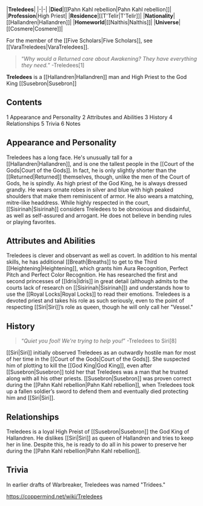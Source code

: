 |**Treledees**|
|-|-|
|**Died**|[[Pahn Kahl rebellion\|Pahn Kahl rebellion]]|
|**Profession**|High Priest|
|**Residence**|[[T'Telir\|T'Telir]]|
|**Nationality**|[[Hallandren\|Hallandren]]|
|**Homeworld**|[[Nalthis\|Nalthis]]|
|**Universe**|[[Cosmere\|Cosmere]]|

For the member of the [[Five Scholars\|Five Scholars]], see [[VaraTreledees\|VaraTreledees]].
>“*Why would a Returned care about Awakening? They have everything they need.*”
\-Treledees[1]


**Treledees** is a [[Hallandren\|Hallandren]] man and High Priest to the God King [[Susebron\|Susebron]]

## Contents

1 Appearance and Personality
2 Attributes and Abilities
3 History
4 Relationships
5 Trivia
6 Notes


## Appearance and Personality
Treledees has a long face. He's unusually tall for a [[Hallandren\|Hallandren]], and is one the tallest people in the [[Court of the Gods\|Court of the Gods]]. In fact, he is only slightly shorter than the [[Returned\|Returned]] themselves, though, unlike the men of the Court of Gods, he is spindly. As high priest of the God King, he is always dressed grandly. He wears ornate robes in silver and blue with high peaked shoulders that make them reminiscent of armor. He also wears a matching, mitre-like headdress.
While highly respected in the court, [[Sisirinah\|Sisirinah]] considers Treledees to be obnoxious and disdainful, as well as self-assured and arrogant. He does not believe in bending rules or playing favorites.

## Attributes and Abilities
Treledees is clever and observant as well as covert. In addition to his mental skills, he has additional [[Breath\|Breaths]] to get to the Third [[Heightening\|Heightening]], which grants him Aura Recognition, Perfect Pitch and Perfect Color Recognition.
He has researched the first and second princesses of [[Idris\|Idris]] in great detail (although admits to the courts lack of research on [[Sisirinah\|Sisirinah]]) and understands how to use the [[Royal Locks\|Royal Locks]] to read their emotions.
Treledees is a devoted priest and takes his role as such seriously, even to the point of respecting [[Siri\|Siri]]’s role as queen, though he will only call her "Vessel."

## History
>“*Quiet you fool! We're trying to help you!*”
\-Treledees to Siri[8]


[[Siri\|Siri]] initially observed Treledees as an outwardly hostile man for most of her time in the [[Court of the Gods\|Court of the Gods]]. She suspected him of plotting to kill the [[God King\|God King]], even after [[Susebron\|Susebron]] told her that Treledees was a man that he trusted along with all his other priests.
[[Susebron\|Susebron]] was proven correct during the [[Pahn Kahl rebellion\|Pahn Kahl rebellion]], when Treledees took up a fallen soldier’s sword to defend them and eventually died protecting him and [[Siri\|Siri]].

## Relationships
Treledees is a loyal High Preist of [[Susebron\|Susebron]] the God King of Hallandren. He dislikes [[Siri\|Siri]] as queen of Hallandren and tries to keep her in line. Despite this, he is ready to do all in his power to preserve her during the [[Pahn Kahl rebellion\|Pahn Kahl rebellion]].

## Trivia
In earlier drafts of Warbreaker, Treledees was named "Tridees."



https://coppermind.net/wiki/Treledees